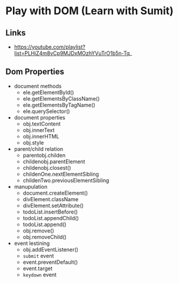 # Play with DOM (Learn with Sumit)

## Links

- https://youtube.com/playlist?list=PLHiZ4m8vCp9MJDxMOzhYVuTrO1b5n-Tq_

## Dom Properties

- document methods
  - ele.getElementById()
  - ele.getElementsByClassName()
  - ele.getElementsByTagName()
  - ele.querySelector()
- document properties
  - obj.textContent
  - obj.innerText
  - obj.innerHTML
  - obj.style
- parent/child relation
  - parentobj.childen
  - childenobj.parentElement
  - childenobj.closest()
  - childenOne.nextElementSibling
  - childenTwo.previousElementSibling
- manupulation
  - document.createElement()
  - divElement.className
  - divElement.setAttribute()
  - todoList.insertBefore()
  - todoList.appendChild()
  - todoList.append()
  - obj.remove()
  - obj.removeChild()
- event lestining
  - obj.addEventListener()
  - `submit` event
  - event.preventDefault()
  - event.target
  - `keydown` event
